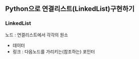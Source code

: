 ## Python으로 연결리스트(LinkedList)구현하기

### LinkedList
 
노드 : 연결리스트에서 각각의 원소
 * 데이터
 * 링크 : 다음노드를 가리키는(참조하는) 포인터
